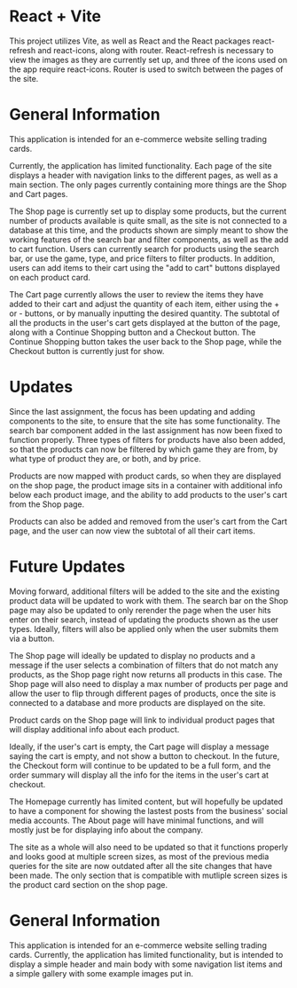 # React + Vite
This project utilizes Vite, as well as React and the React packages react-refresh and react-icons, along with router. React-refresh is necessary to view the images as they are currently set up, and three of the icons used on the app require react-icons. Router is used to switch between the pages of the site.

# General Information
This application is intended for an e-commerce website selling trading cards. 

Currently, the application has limited functionality. Each page of the site displays a header with navigation links to the different pages, as well as a main section. The only pages currently containing more things are the Shop and Cart pages.

The Shop page is currently set up to display some products, but the current number of products available is quite small, as the site is not connected to a database at this time, and the products shown are simply meant to show the working features of the search bar and filter components, as well as the add to cart function. Users can currently search for products using the search bar, or use the game, type, and price filters to filter products. In addition, users can add items to their cart using the "add to cart" buttons displayed on each product card.

The Cart page currently allows the user to review the items they have added to their cart and adjust the quantity of each item, either using the + or - buttons, or by manually inputting the desired quantity. The subtotal of all the products in the user's cart gets displayed at the button of the page, along with a Continue Shopping button and a Checkout button. The Continue Shopping button takes the user back to the Shop page, while the Checkout button is currently just for show.

# Updates
Since the last assignment, the focus has been updating and adding components to the site, to ensure that the site has some functionality. The search bar component added in the last assignment has now been fixed to function properly. Three types of filters for products have also been added, so that the products can now be filtered by which game they are from, by what type of product they are, or both, and by price.

Products are now mapped with product cards, so when they are displayed on the shop page, the product image sits in a container with additional info below each product image, and the ability to add products to the user's cart from the Shop page.

Products can also be added and removed from the user's cart from the Cart page, and the user can now view the subtotal of all their cart items.

# Future Updates
Moving forward, additional filters will be added to the site and the existing product data will be updated to work with them. The search bar on the Shop page may also be updated to only rerender the page when the user hits enter on their search, instead of updating the products shown as the user types. Ideally, filters will also be applied only when the user submits them via a button.

The Shop page will ideally be updated to display no products and a message if the user selects a combination of filters that do not match any products, as the Shop page right now returns all products in this case. The Shop page will also need to display a max number of products per page and allow the user to flip through different pages of products, once the site is connected to a database and more products are displayed on the site.

Product cards on the Shop page will link to individual product pages that will display additional info about each product.

Ideally, if the user's cart is empty, the Cart page will display a message saying the cart is empty, and not show a button to checkout. In the future, the Checkout form will continue to be updated to be a full form, and the order summary will display all the info for the items in the user's cart at checkout.

The Homepage currently has limited content, but will hopefully be updated to have a component for showing the lastest posts from the business' social media accounts. The About page will have minimal functions, and will mostly just be for displaying info about the company.

The site as a whole will also need to be updated so that it functions properly and looks good at multiple screen sizes, as most of the previous media queries for the site are now outdated after all the site changes that have been made. The only section that is compatible with mutliple screen sizes is the product card section on the shop page.

# General Information
This application is intended for an e-commerce website selling trading cards. 
Currently, the application has limited functionality, but is intended to display a simple header and main body with some navigation list items and a simple gallery with some example images put in.
